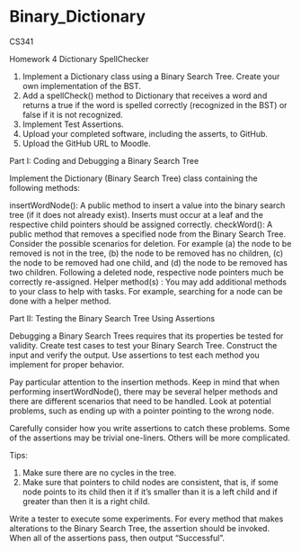 # Binary_Dictionary

CS341 

Homework 4 	Dictionary SpellChecker

	
1.	Implement a Dictionary class using a Binary Search Tree.  Create your own implementation of the BST.
2.	Add a spellCheck() method to Dictionary that receives a word and returns a true if the word is spelled correctly (recognized in the BST) or false if it is not recognized.
3.	Implement Test Assertions.
4.	Upload your completed software, including the asserts, to GitHub.  
5.	Upload the GitHub URL to Moodle.




Part I: Coding and Debugging a Binary Search Tree

Implement the Dictionary (Binary Search Tree) class containing the following methods:

insertWordNode(): 	A public method to insert a value into the binary search tree (if it does not already exist).  Inserts must occur at a leaf and the respective child pointers should be assigned correctly.
checkWord():  	A public method that removes a specified node from the Binary Search Tree.  Consider the possible scenarios for deletion.  For example (a) the node to be removed is not in the tree, (b) the node to be removed has no children, (c) the node to be removed had one child, and (d) the node to be removed has two children. Following a deleted node, respective node pointers much be correctly re-assigned.
Helper method(s) :	You may add additional methods to your class to help with tasks.  For example, searching for a node can be done with a helper method. 




Part II: Testing the Binary Search Tree Using Assertions

Debugging a Binary Search Trees requires that its properties be tested for validity.  Create test cases to test your Binary Search Tree.  Construct the input and verify the output.  Use assertions to test each method you implement for proper behavior.

Pay particular attention to the insertion methods.  Keep in mind that when performing insertWordNode(), there may be several helper methods and there are different scenarios that need to be handled. Look at potential problems, such as ending up with a pointer pointing to the wrong node. 


Carefully consider how you write assertions to catch these problems. Some of the assertions may be trivial one-liners. Others will be more complicated.

Tips:
1.	Make sure there are no cycles in the tree.
2.	Make sure that pointers to child nodes are consistent, that is, if some node points to its child then it if it’s smaller than it is a left child and if greater than then it is a right child. 

Write a tester to execute some experiments. For every method that makes alterations to the Binary Search Tree, the assertion should be invoked. When all of the assertions pass, then output “Successful”. 
